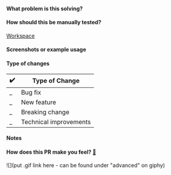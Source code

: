 #### What problem is this solving?

<!--- What is the motivation and context for this change? -->

#### How should this be manually tested?

[Workspace](url)

<!-- Your friendly Checklist/Reminders 📝 -->

<!-- 📒 Update `README.md`. -->
<!-- ❕ Update `CHANGELOG.md`. -->
<!-- 🔮 Link this PR to a Clubhouse story (if applicable). -->
<!-- 🤖 Update/create tests (important for bug fixes). -->
<!-- 🚿 Delete the workspace after merging this PR (if applicable). -->

#### Screenshots or example usage

#### Type of changes

<!--- Add a ✔️ where applicable -->

| ✔️  | Type of Change                                                                            |
| --- | ----------------------------------------------------------------------------------------- |
| \_  | Bug fix <!-- a non-breaking change which fixes an issue -->                               |
| \_  | New feature <!-- a non-breaking change which adds functionality -->                       |
| \_  | Breaking change <!-- fix or feature that would cause existing functionality to change --> |
| \_  | Technical improvements <!-- chores, refactors and overall reduction of technical debt --> |

#### Notes

<!-- Put any relevant information that doesn't fit in the other sections here. -->

#### How does this PR make you feel? [:link:](http://giphy.com/categories/emotions/)

![](put .gif link here - can be found under "advanced" on giphy)

